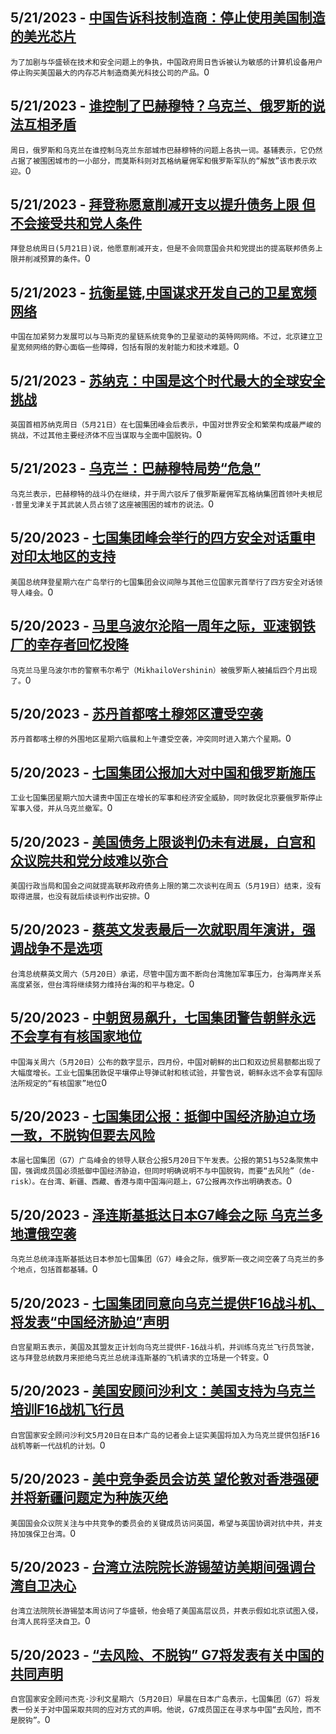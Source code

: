 
  ## 5/21/2023 - [中国告诉科技制造商：停止使用美国制造的美光芯片](https://www.voachinese.com/a/china-tells-tech-manufacturers-stop-using-us-made-micron-chips/7102909.html)
 ```为了加剧与华盛顿在技术和安全问题上的争执，中国政府周日告诉被认为敏感的计算机设备用户停止购买美国最大的内存芯片制造商美光科技公司的产品。```0
  ## 5/21/2023 - [谁控制了巴赫穆特？乌克兰、俄罗斯的说法互相矛盾  ](https://www.voachinese.com/a/ukraine-russia-give-conflicting-accounts-on-bakhmut-control/7102884.html)
 ```周日，俄罗斯和乌克兰在谁控制乌克兰东部城市巴赫穆特的问题上各执一词。基辅表示，它仍然占据了被围困城市的一小部分，而莫斯科则对瓦格纳雇佣军和俄罗斯军队的“解放”该市表示欢迎。```0
  ## 5/21/2023 - [拜登称愿意削减开支以提升债务上限 但不会接受共和党人条件](https://www.voachinese.com/a/biden-wont-agree-to-bipartisan-debt-deal-20230521/7102673.html)
 ```拜登总统周日(5月21日)说，他愿意削减开支，但是不会同意国会共和党提出的提高联邦债务上限并削减预算的条件。```0
  ## 5/21/2023 - [抗衡星链,中国谋求开发自己的卫星宽频网络](https://www.voachinese.com/a/china-seeks-to-counter-musk-s-starlink-with-own-satellite-network-20230521/7102625.html)
 ```中国在加紧努力发展可以与马斯克的星链系统竞争的卫星驱动的英特网网络。不过，北京建立卫星宽频网络的野心面临一些障碍，包括有限的发射能力和技术难题。```0
  ## 5/21/2023 - [苏纳克：中国是这个时代最大的全球安全挑战](https://www.voachinese.com/a/sunak-says-china-poses-world-s-biggest-security-challenge-20230521/7102578.html)
 ```英国首相苏纳克周日（5月21日）在七国集团峰会后表示，中国对世界安全和繁荣构成最严峻的挑战，不过其他主要经济体不应当谋取与全面中国脱钩。```0
  ## 5/21/2023 - [乌克兰：巴赫穆特局势“危急”](https://www.voachinese.com/a/us-russia-ukraine-20230520/7102400.html)
 ```乌克兰表示，巴赫穆特的战斗仍在继续，并于周六驳斥了俄罗斯雇佣军瓦格纳集团首领叶夫根尼·普里戈津关于其武装人员占领了这座被围困的城市的说法。```0
  ## 5/20/2023 - [七国集团峰会举行的四方安全对话重申对印太地区的支持](https://www.voachinese.com/a/quad-summit-at-g7-20230520/7102106.html)
 ```美国总统拜登星期六在广岛举行的七国集团会议间隙与其他三位国家元首举行了四方安全对话领导人峰会。```0
  ## 5/20/2023 - [马里乌波尔沦陷一周年之际，亚速钢铁厂的幸存者回忆投降](https://www.voachinese.com/a/azovstal-survivors-reflect-on-surrender-20230520/7102075.html)
 ```乌克兰马里乌波尔市的警察韦尔希宁（MikhailoVershinin）被俄罗斯人被捕后四个月出现了。```0
  ## 5/20/2023 - [苏丹首都喀土穆郊区遭受空袭](https://www.voachinese.com/a/airstrikes-hit-khartoum-20230520/7102055.html)
 ```苏丹首都喀土穆的外围地区星期六临晨和上午遭受空袭，冲突同时进入第六个星期。```0
  ## 5/20/2023 - [七国集团公报加大对中国和俄罗斯施压](https://www.voachinese.com/a/g7-amps-up-pressure-2023-0520/7102031.html)
 ```工业七国集团星期六加大谴责中国正在增长的军事和经济安全威胁，同时敦促北京要俄罗斯停止军事入侵，并从乌克兰撤军。```0
  ## 5/20/2023 - [美国债务上限谈判仍未有进展，白宫和众议院共和党分歧难以弥合](https://www.voachinese.com/a/white-house-republicans-make-no-progress-on-debt-ceiling-20230520/7101940.html)
 ```美国行政当局和国会之间就提高联邦政府债务上限的第二次谈判在周五（5月19日）结束，没有取得进展，也没有就后续谈判作出安排。```0
  ## 5/20/2023 - [蔡英文发表最后一次就职周年演讲，强调战争不是选项](https://www.voachinese.com/a/war-is-not-an-option-taiwan-president-says-amid-china-tensions-20230520/7101863.html)
 ```台湾总统蔡英文周六（5月20日）承诺，尽管中国方面不断向台湾施加军事压力，台海两岸关系高度紧张，但台湾将继续努力维持台海的和平与稳定。```0
  ## 5/20/2023 - [中朝贸易飙升，七国集团警告朝鲜永远不会享有有核国家地位](https://www.voachinese.com/a/china-s-exports-to-north-korea-surge-in-april-20230520/7101809.html)
 ```中国海关周六（5月20日）公布的数字显示，四月份，中国对朝鲜的出口和双边贸易额都出现了大幅度增长。工业七国集团敦促平壤停止导弹试射和核试验，并警告说，朝鲜永远不会享有国际法所规定的“有核国家”地位```0
  ## 5/20/2023 - [七国集团公报：抵御中国经济胁迫立场一致，不脱钩但要去风险](https://www.voachinese.com/a/g7-communique-china-20230530/7101718.html)
 ```本届七国集团（G7）广岛峰会的领导人联合公报5月20日下午发表。公报的第51与52条聚焦中国，强调成员国必须抵御中国经济胁迫，但同时明确说明不与中国脱钩，而要“去风险”（de-risk）。在台湾、新疆、西藏、香港与南中国海问题上，G7公报再次作出明确表态。```0
  ## 5/20/2023 - [泽连斯基抵达日本G7峰会之际 乌克兰多地遭俄空袭](https://www.voachinese.com/a/us-russia-ukraine-20230520/7101695.html)
 ```乌克兰总统泽连斯基抵达日本参加七国集团（G7）峰会之际，俄罗斯一夜之间空袭了乌克兰的多个地点，包括首都基辅。```0
  ## 5/20/2023 - [七国集团同意向乌克兰提供F16战斗机、将发表“中国经济胁迫”声明](https://www.voachinese.com/a/biden-g7-saturday-20230520/7101652.html)
 ```白宫星期五表示，美国及其盟友正计划向乌克兰提供F-16战斗机，并训练乌克兰飞行员驾驶，这与拜登总统数月来拒绝乌克兰总统泽连斯基的飞机请求的立场是一个转变。```0
  ## 5/20/2023 - [美国安顾问沙利文：美国支持为乌克兰培训F16战机飞行员](https://www.voachinese.com/a/nsc-sullivan-f16-zelenskyy-20230520/7101639.html)
 ```白宫国家安全顾问沙利文5月20日在日本广岛的记者会上证实美国将加入为乌克兰提供包括F16战机等新一代战机的计划。```0
  ## 5/20/2023 - [美中竞争委员会访英 望伦敦对香港强硬并将新疆问题定为种族灭绝](https://www.voachinese.com/a/us-china-committee-visits-uk-20230519/7101630.html)
 ```美国国会众议院关注与中共竞争的委员会的关键成员访问英国，希望与英国协调对抗中共，并支持加强保卫台湾。```0
  ## 5/20/2023 - [台湾立法院院长游锡堃访美期间强调台湾自卫决心](https://www.voachinese.com/a/head-of-taiwanese-legislature-talks-self-defense-in-washington-20230519/7101578.html)
 ```台湾立法院院长游锡堃本周访问了华盛顿，他会晤了美国高层议员，并表示假如北京试图入侵，台湾人民将坚决自卫。```0
  ## 5/20/2023 - [“去风险、不脱钩” G7将发表有关中国的共同声明](https://www.voachinese.com/a/g7-china-de-risk-not-decouple-20230519/7101607.html)
 ```白宫国家安全顾问杰克·沙利文星期六（5月20日）早晨在日本广岛表示，七国集团（G7）将发表一份关于对中国采取共同的应对方式的声明。他说，G7成员国正在寻求与中国“去风险，而不是脱钩”。```0